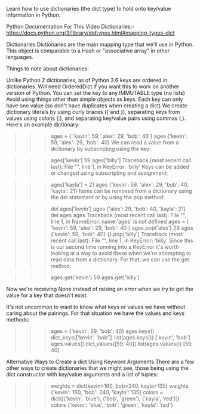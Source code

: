 Learn how to use dictionaries (the dict type) to hold onto key/value information in Python.

Python Documentation For This Video
Dictionaries:-
https://docs.python.org/3/library/stdtypes.html#mapping-types-dict

Dictionaries
Dictionaries are the main mapping type that we'll use in Python. This object is comparable to a Hash or "associative array" in other languages.

Things to note about dictionaries:

Unlike Python 2 dictionaries, as of Python 3.6 keys are ordered in dictionaries. Will need OrderedDict if you want this to work on another version of Python.
You can set the key to any IMMUTABLE type (no lists)
Avoid using things other than simple objects as keys.
Each key can only have one value (so don't have duplicates when creating a dict)
We create dictionary literals by using curly braces ({ and }), separating keys from values using colons (:), and separating key/value pairs using commas (,). Here's an example dictionary:

>>> ages = { 'kevin': 59, 'alex': 29, 'bob': 40 }
>>> ages
{'kevin': 59, 'alex': 29, 'bob': 40}
We can read a value from a dictionary by subscripting using the key:

>>> ages['kevin']
59
>>> ages['billy']
Traceback (most recent call last):
  File "<stdin>", line 1, in <module>
KeyError: 'billy'
Keys can be added or changed using subscripting and assignment:

>>> ages['kayla'] = 21
>>> ages
{'kevin': 59, 'alex': 29, 'bob': 40, 'kayla': 21}
Items can be removed from a dictionary using the del statement or by using the pop method:

>>> del ages['kevin']
>>> ages
{'alex': 29, 'bob': 40, 'kayla': 21}
>>> del ages
>>> ages
Traceback (most recent call last):
  File "<stdin>", line 1, in <module>
NameError: name 'ages' is not defined
>>> ages = { 'kevin': 59, 'alex': 29, 'bob': 40 }
>>> ages.pop('alex')
29
>>> ages
{'kevin': 59, 'bob': 40}
>>> {}.pop('billy')
Traceback (most recent call last):
  File "<stdin>", line 1, in <module>
KeyError: 'billy'
Since this is our second time running into a KeyError it's worth looking at a way to avoid these when we're attempting to read data from a dictionary. For that, we can use the get method:

>>> ages.get('kevin')
59
>>> ages.get('billy')
>>>
Now we're receiving None instead of raising an error when we try to get the value for a key that doesn't exist.

It's not uncommon to want to know what keys or values we have without caring about the pairings. For that situation we have the values and keys methods:

>>> ages = {'kevin': 59, 'bob': 40}
>>> ages.keys()
dict_keys(['kevin', 'bob'])
>>> list(ages.keys())
['kevin', 'bob']
>>> ages.values()
dict_values([59, 40])
>>> list(ages.values())
[59, 40]

Alternative Ways to Create a dict Using Keyword Arguments
There are a few other ways to create dictionaries that we might see, those being using the dict constructor with key/value arguments and a list of tuples:

>>> weights = dict(kevin=160, bob=240, kayla=135)
>>> weights
{'kevin': 160, 'bob': 240, 'kayla': 135}
>>> colors = dict([('kevin', 'blue'), ('bob', 'green'), ('kayla', 'red')])
>>> colors
{'kevin': 'blue', 'bob': 'green', 'kayla': 'red'}
